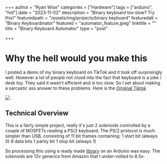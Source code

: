 +++
author = "Ryan Wise"
categories = ["Hardware"]
tags = ["arduino", "hid"]
date = "2023-11-02"
description = "Binary keyboard too slow? Try this!"
featuredpath = "/assets/img/projects/binary keyboard"
featuredalt = "Binary Keyboardinator"
featured = "automator_feature.jpeg"
linktitle = ""
title = "Binary Keyboard Automator"
type = "post"

+++
# Why the hell would you make this
I posted a demo of my binary keyboard on TikTok and it took off surprisingly well. However a lot of people not clued into the fact that keyboard is a joke / desk toy. They said it wasn't efficient and is too slow. So I set about making a sarcastic ass answer to these problems. Here is the [Original Tiktok](https://www.tiktok.com/@convictcantaloupe/video/7284052067721710878?is_from_webapp=1&sender_device=pc&web_id=7305561525941929503)

![](../../assets/img/projects/binary%20keyboard/binary_keyboard_automator2.gif)

## Technical Overview
This is a fairly simple project, really it's just 2 solenoids controlled by a couple of MOSFETs reading a PS/2 keyboard. The PS/2 protocol is much simpler than USB, consisting of 11 bit frames containing:
1 start bit (always 0)
8 data bits
1 parity bit
1 stop bit (always 1)

So processing this using a ready made [library](https://www.arduino.cc/reference/en/libraries/ps2keyboard/) on an Arduino was easy. The solenoids are 12v generics from Amazon that I under-volted to 8.5v.